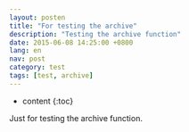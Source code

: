 ```yaml
---
layout: posten
title: "For testing the archive"
description: "Testing the archive function"
date: 2015-06-08 14:25:00 +0800
lang: en
nav: post
category: test
tags: [test, archive]
---
```


* content
{:toc}

<p>Just for testing the archive function.</p>
